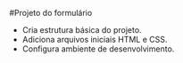 
#Projeto do formulário

- Cria estrutura básica do projeto.
- Adiciona arquivos iniciais HTML e CSS.
- Configura ambiente de desenvolvimento.


